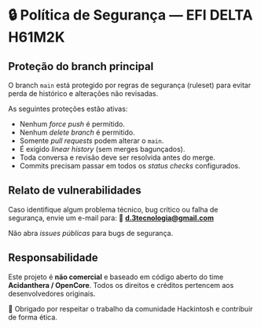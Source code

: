 # 🔒 Política de Segurança — EFI DELTA H61M2K

## Proteção do branch principal
O branch `main` está protegido por regras de segurança (ruleset) para evitar perda de histórico e alterações não revisadas.

As seguintes proteções estão ativas:
- Nenhum *force push* é permitido.
- Nenhum *delete branch* é permitido.
- Somente *pull requests* podem alterar o `main`.
- É exigido *linear history* (sem merges bagunçados).
- Toda conversa e revisão deve ser resolvida antes do merge.
- Commits precisam passar em todos os *status checks* configurados.

## Relato de vulnerabilidades
Caso identifique algum problema técnico, bug crítico ou falha de segurança, envie um e-mail para:
📧 **d.3tecnologia@gmail.com**

Não abra *issues públicas* para bugs de segurança.

## Responsabilidade
Este projeto é **não comercial** e baseado em código aberto do time **Acidanthera / OpenCore**.
Todos os direitos e créditos pertencem aos desenvolvedores originais.

🙏 Obrigado por respeitar o trabalho da comunidade Hackintosh e contribuir de forma ética.
